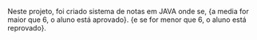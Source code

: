 Neste projeto, foi criado sistema de notas em JAVA onde se,
{a media for maior que 6, o aluno está aprovado}.
{e se for menor que 6, o aluno está reprovado}.
